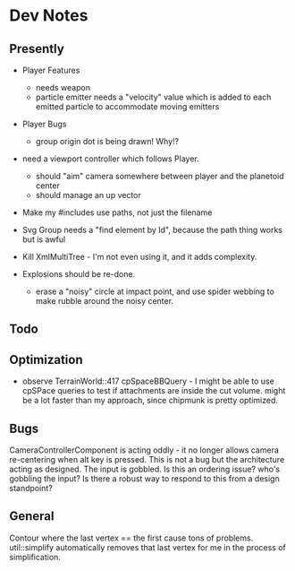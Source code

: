 # Dev Notes

## Presently

- Player Features
    - needs weapon
    - particle emitter needs a "velocity" value which is added to each emitted particle to accommodate moving emitters

- Player Bugs
    - group origin dot is being drawn! Why!?

- need a viewport controller which follows Player.
    - should "aim" camera somewhere between player and the planetoid center
    - should manage an up vector
    
- Make my #includes use paths, not just the filename

- Svg Group needs a "find element by Id", because the path thing works but is awful

- Kill XmlMultiTree - I'm not even using it, and it adds complexity.

- Explosions should be re-done. 
    - erase a "noisy" circle at impact point, and use spider webbing to make rubble around the noisy center.

## Todo


## Optimization 
- observe TerrainWorld::417 cpSpaceBBQuery - I might be able to use cpSPace queries to test if attachments are inside the cut volume. might be a lot faster than my approach, since chipmunk is pretty optimized.

## Bugs

CameraControllerComponent is acting oddly - it no longer allows camera re-centering when alt key is pressed.
	This is not a bug but the architecture acting as designed. The input is gobbled.
	Is this an ordering issue? who's gobbling the input?
	Is there a robust way to respond to this from a design standpoint?

## General

Contour where the last vertex == the first cause tons of problems. util::simplify automatically removes that last vertex for me in the process of simplification.
